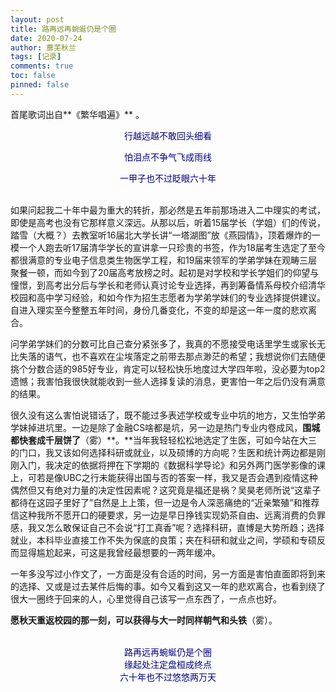 ```yaml
---
layout: post
title: 路再远再蜿蜒仍是个圈
date: 2020-07-24
author: 蘼芜秋兰
tags: [记录]
comments: true
toc: false
pinned: false
---
```

首尾歌词出自**《繁华唱遍》** 。

<center><font color=Navy><blod>
行越远越不敢回头细看<br>

怕泪点不争气飞成雨线<br>

一甲子也不过眨眼六十年</blod></font></center>

<br>
如果问起我二十年中最为重大的转折，那必然是五年前那场进入二中理实的考试，即使是高考也没有它那样意义深远。从那以后，听着15届学长（学姐）们的传说，踏雪（大概？）去教室听16届北大学长讲“一塔湖图”放《燕园情》，顶着爆炸的一模一个人跑去听17届清华学长的宣讲拿一只珍贵的书签，作为18届考生选定了至今都很满意的专业电子信息类生物医学工程，和19届来领军的学弟学妹在观畴三层聚餐一顿，而如今到了20届高考放榜之时。起初是对学校和学长学姐们的仰望与憧憬，到高考出分后与学长和老师认真讨论专业选择，再到筹备情系母校介绍清华校园和高中学习经验，和如今作为招生志愿者为学弟学妹们的专业选择提供建议。自进入理实至今整整五年时间，身份几番变化，不变的却是这一年一度的悲欢离合。

问学弟学妹们的分数可比自己查分紧张多了，我真的不愿接受电话里学生或家长无比失落的语气，也不喜欢在尘埃落定之前带去那点渺茫的希望；我想说你们去随便挑个分数合适的985好专业，肯定可以轻松快乐地度过大学四年啦，没必要为top2遗憾；我害怕我很快就能收到一些人选择复读的消息，更害怕一年之后仍没有满意的结果。

很久没有这么害怕说错话了，既不能过多表述学校或专业中坑的地方，又生怕学弟学妹掉进坑里。一边是除了金融CS啥都是坑，另一边是热门专业内卷成风，**围城都快套成千层饼了**（雾）**。**当年我轻轻松松地选定了生医，可如今站在大三的门口，我又该如何选择科研或就业，以及硕博的方向呢？生医和统计两边都是刚刚入门，我决定的依据将押在下学期的《数据科学导论》和另外两门医学影像的课上，可若是像UBC之行未能获得出国与否的答案一样，我又是否会遇到疫情这种偶然但又有绝对力量的决定性因素呢？这究竟是福还是祸？吴昊老师所说“这辈子都待在这园子里好了”自然是上上策，但一边是令人深恶痛绝的“近亲繁殖”和推荐信这种我所不愿开口的硬要求，另一边是早日挣钱实现奶茶自由、远离消费的负罪感，我又怎么敢保证自己不会说“打工真香”呢？选择科研，直博是大势所趋；选择就业，本科毕业直接工作不失为保底的良策；夹在科研和就业之间，学硕和专硕反而显得尴尬起来，可这是我曾经最想要的一两年缓冲。

一年多没写过小作文了，一方面是没有合适的时间，另一方面是害怕直面即将到来的选择、又或是过去某件后悔的事。如今又看到这又一年的悲欢离合，也看到绕了很大一圈终于回来的人，心里觉得自己该写一点东西了，一点点也好。

**愿秋天重返校园的那一刻，可以获得与大一时同样朝气和头铁**（雾）。

<br>
<center><font color=Navy><blod>路再远再蜿蜒仍是个圈</blod></font></center>

<center><font color=Navy><blod>缘起处注定盘桓成终点</blod></font></center>

<center><font color=Navy><blod>六十年也不过悠悠两万天</blod></font></center>
